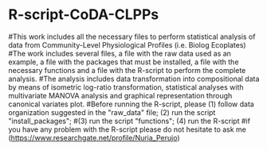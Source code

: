# R-script-CoDA-CLPPs
#This work includes all the necessary files to perform statistical analysis of data from Community-Level Physiological Profiles (i.e. Biolog Ecoplates)
#The work includes several files, a file with the raw data used as an example, a file with the packages that must be installed, a file with the necessary functions and a file with the R-script to perform the complete analysis.
#The analysis includes data transformation into compositional data by means of isometric log-ratio transformation, statistical analyses with multivariate MANOVA analysis and graphical representation through canonical variates plot.
#Before running the R-script, please (1) follow data organization suggested in the "raw_data" file; (2) run the script "install_packages";
#(3) run the script "functions"; (4) run the R-script
#if you have any problem with the R-script please do not hesitate to ask me (https://www.researchgate.net/profile/Nuria_Perujo)
